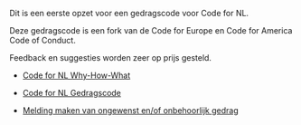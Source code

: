 Dit is een eerste opzet voor een gedragscode voor Code for NL.

Deze gedragscode is een fork van de Code for Europe en Code for America Code of Conduct.

Feedback en suggesties worden zeer op prijs gesteld.

- [Code for NL Why-How-What](why_how_what.md)

- [Code for NL Gedragscode](gedragscode_code_for_nl.md)

- [Melding maken van ongewenst en/of onbehoorlijk gedrag](melding_ongewenst_en_of_onbehoorlijk_gedrag.md)
